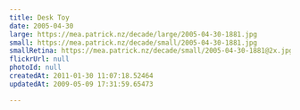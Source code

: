 ```yaml
---
title: Desk Toy
date: 2005-04-30
large: https://mea.patrick.nz/decade/large/2005-04-30-1881.jpg
small: https://mea.patrick.nz/decade/small/2005-04-30-1881.jpg
smallRetina: https://mea.patrick.nz/decade/small/2005-04-30-1881@2x.jpg
flickrUrl: null
photoId: null
createdAt: 2011-01-30 11:07:18.52464
updatedAt: 2009-05-09 17:31:59.65473

---
```


